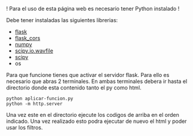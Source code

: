 ! Para el uso de esta página web es necesario tener Python instalado !

Debe tener instaladas las siguientes librerias:
- [flask](https://flask.palletsprojects.com/en/3.0.x/)
- [flask_cors](https://pypi.org/project/Flask-Cors/1.10.3/)
- [numpy](https://numpy.org/)
- [scipy.io.wavfile](https://docs.scipy.org/doc/scipy/reference/generated/scipy.io.wavfile.read.html)
- [scipy](https://scipy.org/)
- os

Para que funcione tienes que activar el servidor flask. Para ello es necesario que abras 2 terminales.
En ambas terminales debera ir hasta el directorio donde esta contenido tanto el py como html.

```
python aplicar-funcion.py 
python -m http.server
```

Una vez este en el directorio ejecute los codigos de arriba en el orden indicado. 
Una vez realizado esto podra ejecutar de nuevo el html y poder usar los filtros.